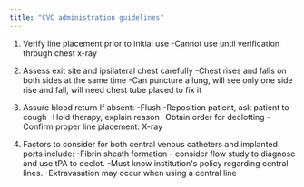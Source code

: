 ```yaml
---
title: "CVC administration guidelines"
---
```

1) Verify line placement prior to initial use
-Cannot use until verification through chest x-ray 

2) Assess exit site and ipsilateral chest carefully
-Chest rises and falls on both sides at the same time
-Can puncture a lung, will see only one side rise and fall, will need chest tube placed to fix it

3) Assure blood return 
If absent:
-Flush 
-Reposition patient, ask patient to cough
-Hold therapy, explain reason
-Obtain order for declotting
-Confirm proper line placement: X-ray

4) Factors to consider for both central venous catheters and implanted ports include:
-Fibrin sheath formation - consider flow study to diagnose and use tPA to declot.
-Must know institution's policy regarding central lines.
-Extravasation may occur when using a central line

